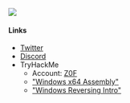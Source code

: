 <a href="https://github.com/0xZ0F"><img align="center" src="https://github-readme-stats.vercel.app/api/top-langs/?username=0xZ0F&layout=compact&theme=buefy&hide_border=true" /></a>

#### Links
* [Twitter](https://twitter.com/0xZ0F)
* [Discord](https://discord.gg/73tkPGv)
* TryHackMe
  * Account: [Z0F](https://tryhackme.com/p/Z0F)
  * ["Windows x64 Assembly"](https://tryhackme.com/room/win64assembly)
  * ["Windows Reversing Intro"](https://tryhackme.com/room/windowsreversingintro)
